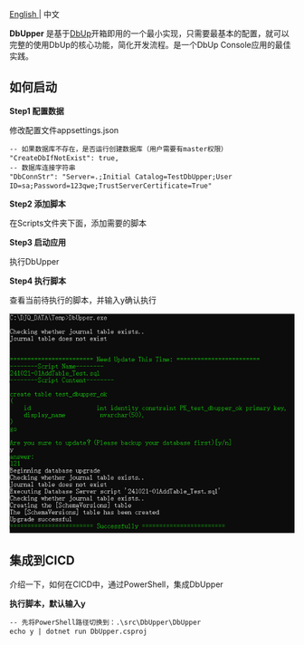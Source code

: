 [English ](https://github.com/JunqiaoDuan/DbUpper) | 中文



**DbUpper** 是基于[DbUp](https://github.com/DbUp/DbUp)开箱即用的一个最小实现，只需要最基本的配置，就可以完整的使用DbUp的核心功能，简化开发流程。是一个DbUp Console应用的最佳实践。



## 如何启动



**Step1 配置数据**

修改配置文件appsettings.json

```
-- 如果数据库不存在，是否运行创建数据库（用户需要有master权限）
"CreateDbIfNotExist": true,
-- 数据库连接字符串
"DbConnStr": "Server=.;Initial Catalog=TestDbUpper;User ID=sa;Password=123qwe;TrustServerCertificate=True"
```



**Step2 添加脚本**

在Scripts文件夹下面，添加需要的脚本



**Step3 启动应用**

执行DbUpper



**Step4 执行脚本**

查看当前待执行的脚本，并输入y确认执行

![image-20241021161001883](images//run-dbupper.png)





## 集成到CICD

介绍一下，如何在CICD中，通过PowerShell，集成DbUpper

**执行脚本，默认输入y**

```
-- 先将PowerShell路径切换到：.\src\DbUpper\DbUpper
echo y | dotnet run DbUpper.csproj
```

